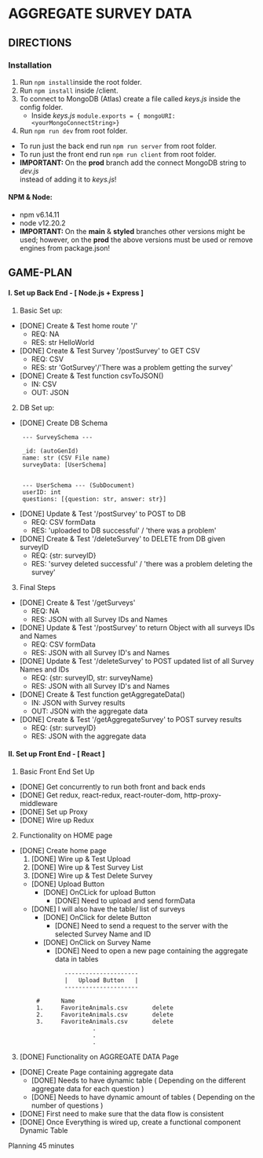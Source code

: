 # AGGREGATE SURVEY DATA

## DIRECTIONS
### Installation
1. Run `npm install`inside the root folder.
2. Run `npm install` inside /client.
3. To connect to MongoDB (Atlas) create a file called *keys.js* inside the config folder.
    - Inside *keys.js* ```module.exports = {
      mongoURI: <yourMongoConnectString>}```
4. Run `npm run dev` from root folder.

- To run just the back end run `npm run server` from root folder.
- To run just the front end run `npm run client` from root folder.
- <b>IMPORTANT: </b> On the <b>prod</b> branch add the connect MongoDB string to *dev.js*   
  instead of adding it to *keys.js*!

#### NPM & Node:
- npm v6.14.11
- node v12.20.2
- <b>IMPORTANT: </b> On the <b>main</b> & <b>styled</b>  branches other versions might be used; however,
  on the <b>prod</b> the above versions must be used or remove engines from package.json!

## GAME-PLAN
#### I. Set up Back End - [ Node.js + Express ]
1. Basic Set up:
-   [DONE] Create & Test home route '/'
    - REQ: NA
    - RES: str HelloWorld
-   [DONE] Create & Test Survey '/postSurvey' to GET CSV
    - REQ: CSV
    - RES: str 'GotSurvey'/'There was a problem getting the survey'
-   [DONE] Create & Test function csvToJSON()
    - IN: CSV
    - OUT: JSON
2. DB Set up:
-   [DONE] Create DB Schema
```
    --- SurveySchema ---
    
    _id: (autoGenId)
    name: str (CSV File name)
    surveyData: [UserSchema]
    
    
    --- UserSchema --- (SubDocument)
    userID: int
    questions: [{question: str, answer: str}] 
```
-   [DONE] Update & Test '/postSurvey' to POST to DB
    - REQ: CSV formData
    - RES: 'uploaded to DB successful' / 'there was a problem'
-   [DONE] Create & Test '/deleteSurvey' to DELETE from DB given surveyID
    - REQ: {str: surveyID}
    - RES: 'survey deleted successful' / 'there was a problem deleting the survey'
3. Final Steps
-   [DONE] Create & Test '/getSurveys'
    - REQ: NA
    - RES: JSON with all Survey IDs and Names
-   [DONE] Update & Test '/postSurvey' to return Object with all surveys IDs and Names
    - REQ: CSV formData
    - RES: JSON with all Survey ID's and Names
-   [DONE] Update & Test '/deleteSurvey' to POST updated list of all Survey Names and IDs
    - REQ: {str: surveyID, str: surveyName}
    - RES: JSON with all Survey ID's and Names
-   [DONE] Create & Test function getAggregateData()
    - IN: JSON with Survey results
    - OUT: JSON with the aggregate data
-   [DONE] Create & Test '/getAggregateSurvey' to POST survey results
    - REQ: {str: surveyID}
    - RES: JSON with the aggregate data

#### II. Set up Front End - [ React ]
1. Basic Front End Set Up
-   [DONE] Get concurrently to run both front and back ends
-   [DONE] Get redux, react-redux, react-router-dom, http-proxy-middleware
-   [DONE] Set up Proxy
-   [DONE] Wire up Redux
2. Functionality on HOME page
-   [DONE] Create home page
    1. [DONE] Wire up & Test Upload
    2. [DONE] Wire up & Test Survey List
    3. [DONE] Wire up & Test Delete Survey
    -  [DONE] Upload Button
        -   [DONE] OnCLick for upload Button
            -   [DONE] Need to upload and send formData
    -   [DONE] I will also have the table/ list of surveys
        -   [DONE] OnClick for delete Button
            - [DONE] Need to send a request to the server with the selected Survey Name and ID
        -   [DONE] OnClick on Survey Name
            - [DONE] Need to open a new page containing the aggregate data in tables
```
                ---------------------
                |   Upload Button   |
                ---------------------

        #      Name
        1.     FavoriteAnimals.csv       delete
        2.     FavoriteAnimals.csv       delete
        3.     FavoriteAnimals.csv       delete
                        .
                        .
                        .
```
3. [DONE] Functionality on AGGREGATE DATA Page
- [DONE] Create Page containing aggregate data
    - [DONE] Needs to have dynamic table ( Depending on the different aggregate data for each question )
    - [DONE] Needs to have dynamic amount of tables ( Depending on the number of questions )
- [DONE] First need to make sure that the data flow is consistent
- [DONE] Once Everything is wired up, create a functional component Dynamic Table

Planning 45 minutes